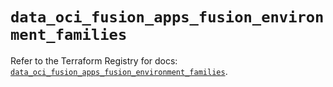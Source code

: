 # `data_oci_fusion_apps_fusion_environment_families`

Refer to the Terraform Registry for docs: [`data_oci_fusion_apps_fusion_environment_families`](https://registry.terraform.io/providers/oracle/oci/6.18.0/docs/data-sources/fusion_apps_fusion_environment_families).
